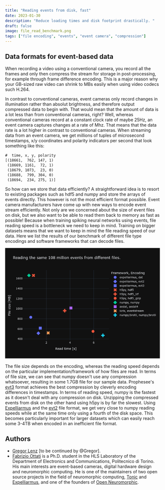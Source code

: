 ```yaml
---
title: "Reading events from disk, fast"
date: 2023-01-30
description: "Reduce loading times and disk footprint drastically. "
draft: false
image: file_read_benchmark.png
tags: ["file encoding", "events", "event camera", "compression"]
---
```


## Data formats for event-based data

When recording a video using a conventional camera, you record all the frames and only then compress the stream for storage in post-processing, for example through frame difference encoding. This is a major reason why your GB-sized raw video can shrink to MBs easily when using video codecs such H.264. 

In contrast to conventional cameras, event cameras only record changes in illumination rather than absolut brightness, and therefore output compressed data to begin with. That would mean that the amount of data is a lot less than from conventional cameras, right? Well, whereas conventional cameras record at a constant clock rate of maybe 25Hz, an event camera captures changes at a rate of Mhz. That means that the data rate is a lot higher in contrast to conventional cameras. When streaming data from an event camera, we get millions of tuples of microsecond timestamps, x/y coordinates and polarity indicators per second that look something like this:

    #  time, x, y, polarity
    [(18661,  762, 147, 1) 
     (18669, 1161,  72, 1) 
     (18679, 1073,  23, 0) 
     (18688,  799, 304, 0) 
     (18694,  234, 275, 1)]

So how can we store that data efficiently? 
A straightforward idea is to resort to existing packages such as hdf5 and numpy and store the arrays of events directly. This however is not the most efficient format possible. Event camera manufacturers have come up with new ways to encode event stream efficiently. Not only are we concerned about the size of event files on disk, but we also want to be able to read them back to memory as fast as possible! 
Because when training spiking neural networks using events, file reading speed is a bottleneck we need to keep in mind.  Training on bigger datasets means that we want to keep in mind the file reading speed of our data. Here we list the results of our benchmark of different file type encodings and software frameworks that can decode files.

<!-- As the spatial resolution of event cameras grows, we receive more and more events per second! -->
![Comparison among file size and read speed of different encodings and software tools.](file_read_benchmark.png)

The file size depends on the encoding, whereas the reading speed depends on the particular implementation/framework of how files are read. In terms of file size, we can see that numpy doesn't use any compression whatsoever, resulting in some 1.7GB file for our sample data. Prophesee's [evt3](https://docs.prophesee.ai/stable/data/encoding_formats/evt3.html) format achieves the best compression by cleverly encoding differences in timestamps. In terms of reading speed, numpy is the fastest as it doesn't deal with any compression on disk. Unzipping the compressed events from disk on the other hand using h5py is by far the slowest. Using [Expelliarmus](https://github.com/open-neuromorphic/expelliarmus) and the [evt2](https://docs.prophesee.ai/stable/data/encoding_formats/evt2.html) file format, we get very close to numpy reading speeds while at the same time only using a fourth of the disk space. This becomes particularly important for larger datasets which can easily reach some 3-4TB when encoded in an inefficient file format. 

## Authors
* [Gregor Lenz](https://lenzgregor.com) [to be continued by @Gregor].
* [Fabrizio Ottati](https://fabrizio-ottati.dev) is a Ph.D. student in the HLS Laboratory of the Department of Electronics and Communications, Politecnico di Torino. His main interests are event-based cameras, digital hardware design and neuromorphic computing. He is one of the maintainers of two open source projects in the field of neuromorphic computing, [Tonic](https://tonic.readthedocs.io) and [Expelliarmus](https://expelliarmus.readthedocs.io), and one of the founders of [Open Neuromorphic](https://open-neuromorphic.org).
